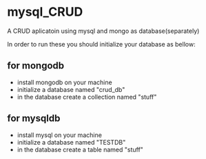 # mysql_CRUD
A CRUD aplicatoin using mysql and mongo as database(separately)

In order to run these you should initialize your database as bellow:

for mongodb
---------

- install mongodb on your machine
- initialize a database named "crud_db"
- in the database create a collection named "stuff"


for mysqldb
---------

- install mysql on your machine
- initialize a database named "TESTDB"
- in the database create a table named "stuff"
